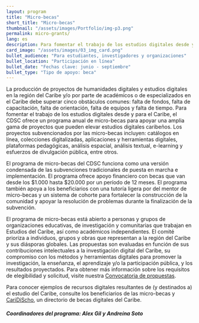 ```yaml
---
layout: program
title: "Micro-becas"
short_title: "Micro-becas"
thumbnail: "/assets/images/Portfolio/img-p3.png"
permalink: micro-grants/
lang: es
description: Para fomentar el trabajo de los estudios digitales desde y para el Caribe, el CDSC ofrece un programa anual de micro-becas para apoyar una amplia gama de proyectos que pueden elevar estudios digitales caribeños.
card_image: "/assets/images/03_img_card.png"
bullet_audience: "Para estudiantes, investigadores y organizaciones"
bullet_location: "Participación en línea"
bullet_date: "Fechas clave: junio - septiembre"
bullet_type: "Tipo de apoyo: beca"
---
```


<!--
<div class="project-demo-btn">
        <a class="btn project-btn" href="{{site.baseurl}}/microgrant-recipients-2023/">Premiados 2023</a>
        <a class="btn project-btn" href="{{site.baseurl}}/micro-grants/cfp2024/">Llamado 2024-25</a>
    </div>
<hr>
<br> -->

<div class="portfolio-details">
   <p>La producción de proyectos de humanidades digitales y estudios digitales en la región del Caribe y/o por parte de académicos o de especializados en el Caribe debe superar cinco obstáculos comunes: falta de fondos, falta de capacitación, falta de orientación, falta de equipos y falta de tiempo. Para fomentar el trabajo de los estudios digitales desde y para el Caribe, el CDSC ofrece un programa anual de micro-becas para apoyar una amplia gama de proyectos que pueden elevar estudios digitales caribeños. Los proyectos subvencionados por las micro-becas incluyen: catálogos en línea, colecciones digitalizadas, aplicaciones y herramientas digitales, plataformas pedagógicas, análisis espacial, análisis textual, e-learning y esfuerzos de divulgación pública, entre otros.</p>
<p>El programa de micro-becas del CDSC funciona como una versión condensada de las subvenciones tradicionales de puesta en marcha e implementación. El programa ofrece apoyo financiero con becas que van desde los $1.000 hasta $20.000 por un período de 12 meses. El programa también apoya a los beneficiarios con una tutoría ligera por del mentor de micro-becas y un sistema de cohorte para fortalecer la construcción de la comunidad y apoyar la resolución de problemas durante la finalización de la subvención.</p>
<p>El programa de micro-becas está abierto a personas y grupos de organizaciones educativas, de investigación y comunitarias que trabajan en Estudios del Caribe, así como  académicos independientes. El comité prioriza a individuos, grupos y obras que representan a la región del Caribe y sus diásporas globales. Las propuestas son evaluadas en función de sus contribuciones intelectuales a la investigación digital del Caribe, su compromiso con los métodos y herramientas digitales para promover la investigación, la enseñanza, el aprendizaje y/o la participación pública, y los resultados proyectados. Para obtener más información sobre los requisitos de elegibilidad y solicitud, visite nuestra <a href="/_micro-grants/cfp2024.es.html" target="_blank">Convocatoria de propuestas</a>.</p>
<p>Para conocer ejemplos de recursos digitales resultantes de (y destinados a) el estudio del Caribe, consulte los beneficiarios de las micro-becas <!--(enlace a los beneficiarios)--> y <a href="https://thecaribbeandigital.org/caridischo/es/" target="_blank">CariDiScho</a>, un directorio de becas digitales del Caribe.</p>
<div><h5>Coordinadores del programa: Alex Gil y Andreína Soto</h5></div>

</div>
